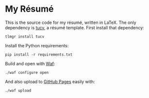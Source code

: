 <!-- -*- coding: utf-8; -*- -->

My Résumé
=========

This is the source code for my résumé, written in LaTeX. The only dependency is [tucv][], a résumé template. First install that dependency:

    tlmgr install tucv

Install the Python requirements:

    pip install -r requirements.txt

Build and open with [Waf][]:

    ./waf configure open

And also upload to [GitHub Pages][] easily with:

    ./waf upload

[tucv]: http://www.ctan.org/pkg/tucv
[Waf]: https://code.google.com/p/waf/
[GitHub Pages]: https://pages.github.com/
